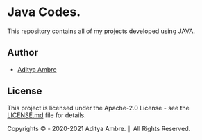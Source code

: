 ﻿# Java Codes.

This repository contains all of my projects developed using JAVA.

## Author

- [Aditya Ambre](https://github.com/AdityaAmbre)

## License

This project is licensed under the Apache-2.0 License - see the [LICENSE.md](LICENSE) file for details.

Copyrights © - 2020-2021 Aditya Ambre. │ All Rights Reserved.
